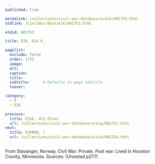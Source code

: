 ```yaml
---
published: true

permalink: /collections/civil-war-database/e/eik/001753.html
oldlink: /CivilWar/db/e/eik/001753.html

oldid: 001753

title: EIK, Ole K.

pagelist:
  exclude: false
  order: 1753
  image: 
  alt:
  caption:
  title:
  subtitle:      # Defaults to page subtitle
  teaser:

category: 
  - E 
  - EIK

previous:
  title: EIGE, Ole Olsen
  url: /collections/civil-war-database/e/eig/001752.html  
next:
  title: EIKREM, ?
  url: /collections/civil-war-database/e/eik/001754.html   
---
```

From Stavanger, Norway. Civil War: Private. Post war: Lived in Houston County, Minnesota. Sources: (Ulvestad p277)